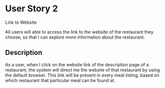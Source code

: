 # User Story 2
Link to Website

All users will able to access the link to the website of the restaurant they choose, so that I can explore more information about the restaurant.

## Description
As a user, when I click on the website link of the description page of a restaurant, the system will direct me the website of that restaurant by using the default browser. This link will be present in every meal listing, based on which restaurant that particular meal can be found at.
